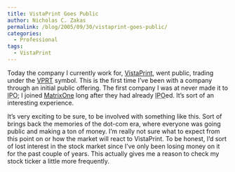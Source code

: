 ```yaml
---
title: VistaPrint Goes Public
author: Nicholas C. Zakas
permalink: /blog/2005/09/30/vistaprint-goes-public/
categories:
  - Professional
tags:
  - VistaPrint
---
```

Today the company I currently work for, <a title="VistaPrint" rel="external" href="http://www.vistaprint.com">VistaPrint</a>, went public, trading under the <a title="Summary for VistaPrint" rel="external" href="http://finance.yahoo.com/q?s=vprt">VPRT</a> symbol. This is the first time I&#8217;ve been with a company through an initial public offering. The first company I was at never made it to <acronym title="Initial Public Offering">IPO</acronym>; I joined <a title="MatrixOne" rel="external" href="http://www.matrixone.com">MatrixOne</a> long after they had already <acronym title="Initial Public Offering">IPO</acronym>ed. It&#8217;s sort of an interesting experience.

It&#8217;s very exciting to be sure, to be involved with something like this. Sort of brings back the memories of the dot-com era, where everyone was going public and making a ton of money. I&#8217;m really not sure what to expect from this point on or how the market will react to VistaPrint. To be honest, I&#8217;d sort of lost interest in the stock market since I&#8217;ve only been losing money on it for the past couple of years. This actually gives me a reason to check my stock ticker a little more frequently.

